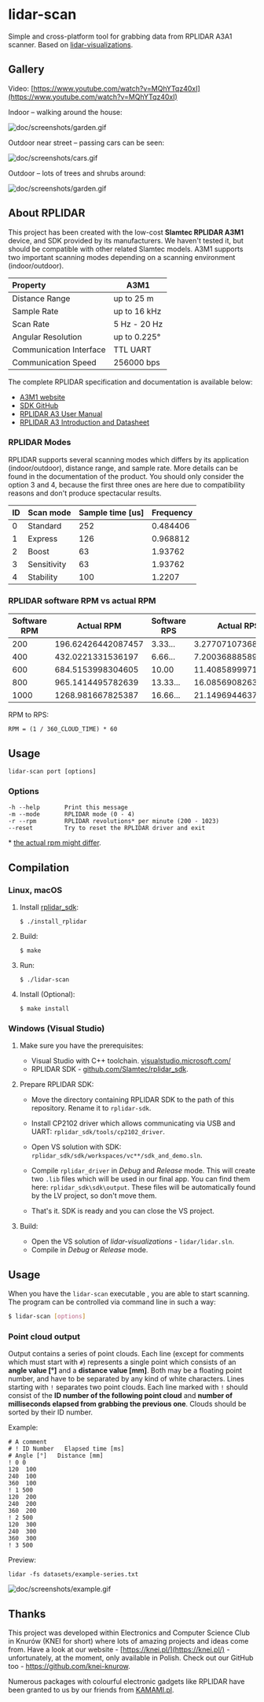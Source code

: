 # lidar-scan

Simple and cross-platform tool for grabbing data from RPLIDAR A3A1 scanner. Based on [lidar-visualizations](https://github.com/knei-knurow/lidar-visualizations).

## Gallery

Video: [https://www.youtube.com/watch?v=MQhYTqz40xI](https://www.youtube.com/watch?v=MQhYTqz40xI)

Indoor – walking around the house:

![doc/screenshots/garden.gif](https://raw.githubusercontent.com/knei-knurow/lidar-visualizations/main/doc/screenshots/room.gif)

Outdoor near street – passing cars can be seen:

![doc/screenshots/cars.gif](https://raw.githubusercontent.com/knei-knurow/lidar-visualizations/main/doc/screenshots/cars.gif)

Outdoor – lots of trees and shrubs around:

![doc/screenshots/garden.gif](https://raw.githubusercontent.com/knei-knurow/lidar-visualizations/main/doc/screenshots/garden.gif)

## About RPLIDAR

This project has been created with the low-cost **Slamtec RPLIDAR A3M1** device, and SDK
provided by its manufacturers. We haven't tested it, but should be compatible with other
related Slamtec models. A3M1 supports two important scanning modes depending on a scanning
environment (indoor/outdoor).

| Property                | A3M1         |
| :---------------------- | ------------ |
| Distance Range          | up to 25 m   |
| Sample Rate             | up to 16 kHz |
| Scan Rate               | 5 Hz - 20 Hz |
| Angular Resolution      | up to 0.225° |
| Communication Interface | TTL UART     |
| Communication Speed     | 256000 bps   |

The complete RPLIDAR specification and documentation is available below:

- [A3M1 website](https://www.slamtec.com/en/Lidar/A3)
- [SDK GitHub](https://github.com/Slamtec/rplidar_sdk)
- [RPLIDAR A3 User Manual](https://download.kamami.pl/p573426-LM310_SLAMTEC_rplidarkit_usermanual_A3M1_v1.0_en.pdf)
- [RPLIDAR A3 Introduction and Datasheet](https://download.kamami.pl/p573426-LD310_SLAMTEC_rplidar_datasheet_A3M1_v1.3_en.pdf)

### RPLIDAR Modes

RPLIDAR supports several scanning modes which differs by its application (indoor/outdoor),
distance range, and sample rate. More details can be found in the documentation of the
product. You should only consider the option 3 and 4, because the first three ones are
here due to compatibility reasons and don't produce spectacular results.

| ID   | Scan mode        | Sample time [us] | Frequency |
| ---- | ---------------- | ---------------- | --------- |
| 0    | Standard         | 252              | 0.484406  |
| 1    | Express          | 126              | 0.968812  |
| 2    | Boost            | 63               | 1.93762   |
| 3    | Sensitivity      | 63               | 1.93762   |
| 4    | Stability        | 100              | 1.2207    |

### RPLIDAR software RPM vs actual RPM

| Software RPM | Actual RPM       | Software RPS | Actual RPS       | Error  |
| ------------ | ------------------ | ------------ | ------------------ | ------ |
| 200          | 196.62426442087457 | 3.33...      | 3.2770710736812427 | ~1.7%  |
| 400          | 432.0221331536197  | 6.66...      | 7.200368885893662  | ~8.0%  |
| 600          | 684.5153998304605  | 10.00        | 11.408589997174342 | ~14.0% |
| 800          | 965.1414495782639  | 13.33...     | 16.085690826304397 | ~20.6% |
| 1000         | 1268.981667825387  | 16.66...     | 21.14969446375645  | ~26.8% |

RPM to RPS:
```
RPM = (1 / 360_CLOUD_TIME) * 60
```

## Usage

`lidar-scan port [options]`

### Options

```
-h --help       Print this message
-m --mode       RPLIDAR mode (0 - 4)
-r --rpm        RPLIDAR revolutions* per minute (200 - 1023)
--reset         Try to reset the RPLIDAR driver and exit
```
\* [the actual rpm might differ](#rplidar-software-rpm-vs-actual-rpm).

## Compilation

### Linux, macOS

1. Install [rplidar_sdk](https://github.com/Slamtec/rplidar_sdk):

   `$ ./install_rplidar`

2. Build:

   `$ make`

3. Run:

   `$ ./lidar-scan`

4. Install (Optional):

   `$ make install`

### Windows (Visual Studio)

1. Make sure you have the prerequisites:
   - Visual Studio with C++ toolchain. [visualstudio.microsoft.com/](https://visualstudio.microsoft.com/)
   - RPLIDAR SDK - [github.com/Slamtec/rplidar_sdk](https://github.com/Slamtec/rplidar_sdk).
2. Prepare RPLIDAR SDK:

   - Move the directory containing RPLIDAR SDK to the path of this repository. Rename it to `rplidar-sdk`.

   - Install CP2102 driver which allows communicating via USB and UART: `rplidar_sdk/tools/cp2102_driver`.

   - Open VS solution with SDK: `rplidar_sdk/sdk/workspaces/vc**/sdk_and_demo.sln`.

   - Compile `rplidar_driver` in _Debug_ and _Release_ mode. This will create two `.lib` files which will be used in our final app. You can find them here: `rplidar_sdk\sdk\output`. These files will be automatically found by the LV project, so don't move them.

   - That's it. SDK is ready and you can close the VS project.

3. Build:
   - Open the VS solution of _lidar-visualizations_ - `lidar/lidar.sln`.
   - Compile in _Debug_ or _Release_ mode.

## Usage

When you have the `lidar-scan` executable , you are able to start scanning.
The program can be controlled via command line in such a way:

```sh
$ lidar-scan [options]
```

### Point cloud output

Output contains a series of point clouds. Each line (except for comments which must start with `#`) represents a single point which consists of an **angle value [°]** and a **distance value [mm]**. Both may be a floating
point number, and have to be separated by any kind of white characters. Lines
starting with `!` separates two point clouds. Each line marked with `!` should consist
of the **ID number of the following point cloud** and **number of milliseconds elapsed from grabbing the previous one**. Clouds should be sorted by their ID number.

Example:

```
# A comment
# ! ID Number   Elapsed time [ms]
# Angle [°]   Distance [mm]
! 0 0
120  100
240  100
360  100
! 1 500
120  200
240  200
360  200
! 2 500
120  300
240  300
360  300
! 3 500
```

Preview:

```
lidar -fs datasets/example-series.txt
```

![doc/screenshots/example.gif](https://raw.githubusercontent.com/knei-knurow/lidar-visualizations/main/doc/screenshots/example-series.gif)

## Thanks

This project was developed within Electronics and Computer Science Club in Knurów
(KNEI for short) where lots of amazing projects and ideas come from. Have a look at
our website - [https://knei.pl/](https://knei.pl/) - unfortunately, at the moment,
only available in Polish. Check out our GitHub too - https://github.com/knei-knurow.

Numerous packages with colourful electronic gadgets like RPLIDAR have been granted to
us by our friends from [KAMAMI.pl](http://kamami.pl).
